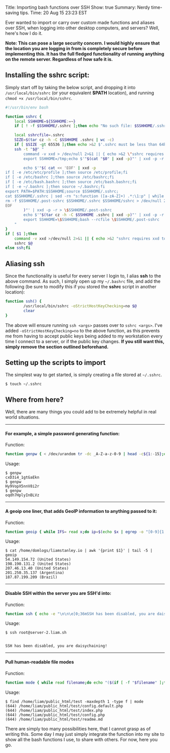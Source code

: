 Title: Importing bash functions over SSH
Show: true
Summary: Nerdy time-saving tips.
Time: 20 Aug 15 23:23 EST

Ever wanted to import or carry over custom made functions and aliases over SSH, when logging into other desktop computers, and servers? Well, here's how I do it.

**Note: This can pose a large security concern. I would highly ensure that the location you are logging in from is completely secure before implementing this. It has the full fledged functionality of running anything on the remote server. Regardless of how safe it is.**

## Installing the sshrc script:

Simply start off by taking the below script, and dropping it into `/usr/local/bin/sshrc` (or your equivalent **$PATH** location), and running `chmod +x /usr/local/bin/sshrc`.

```bash
#!/usr/bin/env bash

function sshrc {
    local SSHHOME=${SSHHOME:=~}
    if [ ! -f $SSHHOME/.sshrc ];then echo "No such file: $SSHHOME/.sshrc";exit 1;fi

    local sshrcfile=.sshrc
    SIZE=$(tar cz -h -C $SSHHOME .sshrc | wc -c)
    if [ $SIZE -gt 65536 ];then echo >&2 $'.sshrc must be less than 64kb\ncurrent size: '$SIZE' bytes';exit 1;fi
    ssh -t "$@" "
        command -v xxd > /dev/null 2>&1 || { echo >&2 \"sshrc requires xxd to be installed on the server, but it's not. Aborting.\"; exit 1; }
        export SSHHOME=/tmp;echo $'"$(cat "$0" | xxd -p)"' | xxd -p -r > \$SSHHOME/sshrc;chmod +x \$SSHHOME/sshrc

        echo $'"$( cat << 'EOF' | xxd -p
if [ -e /etc/etc/profile ];then source /etc/profile;fi
if [ -e /etc/bashrc ];then source /etc/bashrc;fi
if [ -e /etc/bash.bashrc ];then source /etc/bash.bashrc;fi
if [ -e ~/.bashrc ];then source ~/.bashrc;fi
export PATH=$PATH:$SSHHOME;source $SSHHOME/.sshrc;
cat $SSHHOME/.sshrc | sed -rn "s:function ([a-zA-Z]+) .*:\1:p" | while read fnc;do export -f $fnc;done > /dev/null 2>&1
rm -f $SSHHOME/.post-sshrc $SSHHOME/.sshrc $SSHHOME/sshrc > /dev/null 2>&1 || echo "Unable to cleanup sshrc"
EOF
        )"' | xxd -p -r > \$SSHHOME/.post-sshrc
        echo $'"$(tar cz -h -C $SSHHOME .sshrc | xxd -p)"' | xxd -p -r | tar mxz -C \$SSHHOME
        export SSHHOME=\$SSHHOME;bash --rcfile \$SSHHOME/.post-sshrc
    "
}
if [ $1 ];then
    command -v xxd >/dev/null 2>&1 || { echo >&2 "sshrc requires xxd to be installed locally, but it's not. Aborting.";exit 1; }
    sshrc $@
else ssh;fi
```

## Aliasing ssh

Since the functionality is useful for every server I login to, I alias **ssh** to the above command. As such, I simply open up my `~/.bashrc` file, and add the following (be sure to modify this if you stored the **sshrc** script in another location):

```bash
function ssh() {
        /usr/local/bin/sshrc -oStrictHostKeyChecking=no $@
        clear
}
```

The above will ensure running `ssh <args>` passes over to `sshrc <args>`. I've added `-oStrictHostKeyChecking=no` to the above function, as this prevents me from having to accept public keys being added to my workstation every time I connect to a server, or if the public key changes. **If you still want this, simply remove the section outlined beforehand.**

## Setting up the scripts to import

The simplest way to get started, is simply creating a file stored at `~/.sshrc`.

```
$ touch ~/.sshrc
```

## Where from here?

Well, there are many things you could add to be extremely helpful in real world situations.

---------------------------------------

#### For example, a simple password generating function:

Function:

```bash
function genpw { < /dev/urandom tr -dc _A-Z-a-z-0-9 | head -c${1:-15};echo; }
```

Usage:

```
$ genpw
cxD3i4_1gtGaEkn
$ genpw
Hy9VopX5nnV8i2r
$ genpw
oqdh7HplyInBLVz
```

---------------------------------------

#### A geoip one liner, that adds GeoIP information to anything passed to it:

Function:

```bash
function geoip { while IFS= read x;do ip=$(echo $x | egrep -o "[0-9]{1,3}\.[0-9]{1,3}\.[0-9]{1,3}\.[0-9]{1,3}");if [ -n "$ip" ];then location=$(curl -s geoip.cf/api/$ip/country);echo "$x" | sed -r "s#$ip#$ip ($location)#g"; else echo "$x";fi;done; }
```

Usage:

```
$ cat /home/domlogs/liamstanley.io | awk '{print $1}' | tail -5 | geoip
54.149.154.72 (United States)
198.190.131.2 (United States)
207.46.13.40 (United States)
201.250.35.137 (Argentina)
187.87.199.209 (Brazil)
```

---------------------------------------

#### Disable SSH within the server you are SSH'd into:

Function:

```bash
function ssh { echo -e "\n\n\e[0;36mSSH has been disabled, you are daisychaining!\e[m\n\n"; }
```

Usage:

```
$ ssh root@server-2.liam.sh


SSH has been disabled, you are daisychaining!
```

---------------------------------------

#### Pull human-readable file modes

Function:

```bash
function mode { while read filename;do echo "($(if [ -f "$filename" ];then stat -c '%a' "$filename";else echo "---";fi)) $filename";done; }
```

Usage:

```
$ find /home/liam/public_html/test -maxdepth 1 -type f | mode
(644) /home/liam/public_html/test/config.default.php
(644) /home/liam/public_html/test/index.php
(644) /home/liam/public_html/test/config.php
(644) /home/liam/public_html/test/readme.md
```

There are simply too many possibilities here, that I cannot grasp as of writing this. Some day I may just simply integrate the function into my site to show all the bash functions I use, to share with others. For now, here you go.
